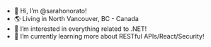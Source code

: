 - 👋 Hi, I’m @sarahonorato! 
- 🌎 Living in North Vancouver, BC - Canada
- 👀 I’m interested in everything related to .NET!
- 🌱 I’m currently learning more about RESTful APIs/React/Security!

<!---
sarahonorato/sarahonorato is a ✨ special ✨ repository because its `README.md` (this file) appears on your GitHub profile.
You can click the Preview link to take a look at your changes.
--->
